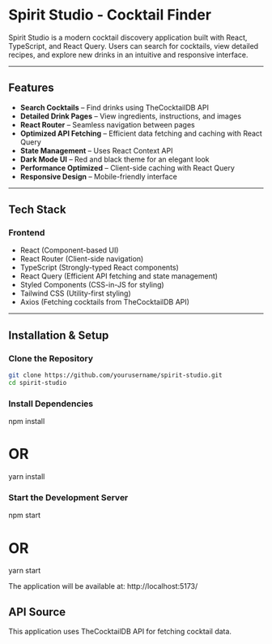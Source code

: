 # Spirit Studio - Cocktail Finder

Spirit Studio is a modern cocktail discovery application built with React, TypeScript, and React Query. Users can search for cocktails, view detailed recipes, and explore new drinks in an intuitive and responsive interface.

---

## **Features**

- **Search Cocktails** – Find drinks using TheCocktailDB API
- **Detailed Drink Pages** – View ingredients, instructions, and images
- **React Router** – Seamless navigation between pages
- **Optimized API Fetching** – Efficient data fetching and caching with React Query
- **State Management** – Uses React Context API
- **Dark Mode UI** – Red and black theme for an elegant look
- **Performance Optimized** – Client-side caching with React Query
- **Responsive Design** – Mobile-friendly interface

---

## **Tech Stack**

### **Frontend**

- React (Component-based UI)
- React Router (Client-side navigation)
- TypeScript (Strongly-typed React components)
- React Query (Efficient API fetching and state management)
- Styled Components (CSS-in-JS for styling)
- Tailwind CSS (Utility-first styling)
- Axios (Fetching cocktails from TheCocktailDB API)

---

## **Installation & Setup**

### **Clone the Repository**

```sh
git clone https://github.com/yourusername/spirit-studio.git
cd spirit-studio
```

### **Install Dependencies**

npm install

# OR

yarn install

### **Start the Development Server**

npm start

# OR

yarn start

The application will be available at: http://localhost:5173/

## **API Source**

This application uses TheCocktailDB API for fetching cocktail data.
